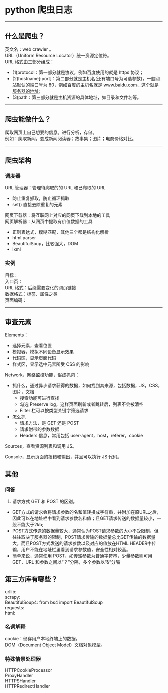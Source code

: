 # python 爬虫日志

---

## 什么是爬虫？

英文名：web crawler 。<br>
URL（Uniform Resource Locator）统一资源定位符。<br>
URL 格式由三部分组成：

- (1)protocol：第一部分就是协议，例如百度使用的就是 https 协议；
- (2)hostname[:port]：第二部分就是主机名(还有端口号为可选参数)，一般网站默认的端口号为 80，例如百度的主机名就是 www.baidu.com，这个就是服务器的地址;
- (3)path：第三部分就是主机资源的具体地址，如目录和文件名等。

---

## 爬虫能做什么？

爬取网页上自己想要的信息。进行分析，存储。<br>
例如：爬取新闻，变成新闻阅读器；故事集；图片；电商价格对比。<br>

---

## 爬虫架构

### 调度器

URL 管理器：管理待爬取的的 URL 和已爬取的 URL

- 防止重复抓取，防止循环抓取
- set() 直接去除重复的元素

网页下载器：将互联网上对应的网页下载到本地的工具<br>
网页解析器：从网页中提取有价值数据的工具

- 正则表达式，模糊匹配，其他三个都是结构化解析
- html.parser
- BeautifulSoup，比较强大，DOM
- lxml

### 实例

目标：<br>
入口页：<br>
URL 格式：后缀需要变化的网页链接<br>
数据格式：标签、属性之类<br>
页面编码：

---

## 审查元素

Elements：
- 选择元素，查看位置
- 模拟器，模拟不同设备显示效果
- 代码区，显示页面代码
- 样式区，显示选中元素所受 CSS 的影响

Network，网络监控功能，俗成抓包：
- 抓什么，通过异步请求获得的数据，如何找到其来源，包括数据，JS，CSS，图片，文档
  - 搜索功能可进行查找
  - 勾选 Preserve log，这样页面刷新或者跳转后，列表不会被清空
  - Filter 栏可以按类型关键字筛选请求
- 怎么抓
  - 请求方法，是 GET 还是 POST
  - 请求附带的参数数据
  - Headers 信息，常用包括 user-agent，host，referer，cookie
  
Sources，查看资源列表和调用 JS。

Console，显示页面的报错和输出，并且可以执行 JS 代码。

## 其他

### 问答

1. 请求方式 GET 和 POST 的区别。
  - GET方式的请求会将请求参数的名和值转换成字符串，并附加在原URL之后，因此可以在地址栏中看到请求参数名和值；且GET请求传送的数据量较小，一般不能大于2kb;
  - POST方式传送的数据量较大，通常认为POST请求参数的大小不受限制，但往往取决于服务器的限制，POST请求传输的数据量总比GET传输的数据量大，而且POST方式发送的请求参数以及对应的值放在HTML HEADER中传输，用户不能在地址栏里看到请求参数值，安全性相对较高。
  - 简单来说，通常使用 POST，如传递参数为普通字符串，少量参数则可用 GET，URL 和参数之间以“？”分隔，多个参数以“&”分隔

## 第三方库有哪些？

urllib:<br>
scrapy:<br>
BeautifulSoup4: from bs4 import BeautifulSoup<br>
requests:<br>
html:

### 名词解释

cookie：储存用户本地终端上的数据。<br>
DOM（Document Object Model）文档对象模型。

### 特殊情景处理器

HTTPCookieProcessor<br/>
ProxyHandler<br/>
HTTPSHandler<br/>
HTTPRedirectHandler<br/>
